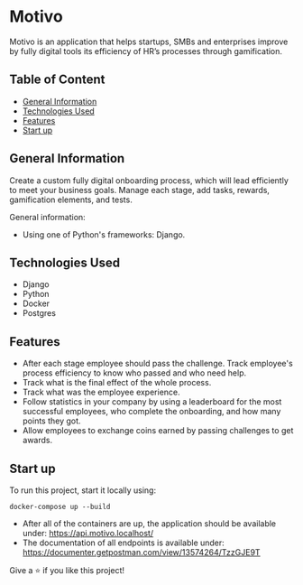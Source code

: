 # Motivo

Motivo is an application that helps startups, SMBs
and enterprises improve by fully digital tools its efficiency
of HR’s processes through gamification.

 
## Table of Content
 - [General Information](#General)
 - [Technologies Used](#Technologies-Used)
 - [Features](#Features)
 - [Start up](#Start-up)

## General Information
Create a custom fully digital onboarding process, which will lead efficiently to meet your business goals. Manage each stage, add tasks, rewards, gamification elements, and tests.

General information:

- Using one of Python's frameworks: Django.


## Technologies Used
- Django
- Python
- Docker
- Postgres 

## Features

- After each stage employee should pass the challenge. Track employee's process efficiency to know who passed and who need help.
- Track what is the final effect of the whole process.
- Track what was the employee experience.
- Follow statistics in your company by using a leaderboard for the most successful employees, who complete the onboarding, and how many points they got.
- Allow employees to exchange coins earned by passing challenges to get awards.

## Start up
To run this project, start it locally using:

`docker-compose up --build`

- After all of the containers are up, the application should be available under: 
https://api.motivo.localhost/
- The documentation of all endpoints is available under: https://documenter.getpostman.com/view/13574264/TzzGJE9T

Give a ⭐️ if you like this project!
